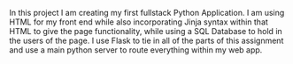 In this project I am creating my first fullstack Python Application. I am using HTML for my front end while also incorporating Jinja syntax within that HTML to give the page functionality, while using a SQL Database to hold in the users of the page. I use Flask to tie in all of the parts of this assignment and use a main python server to route everything within my web app.
